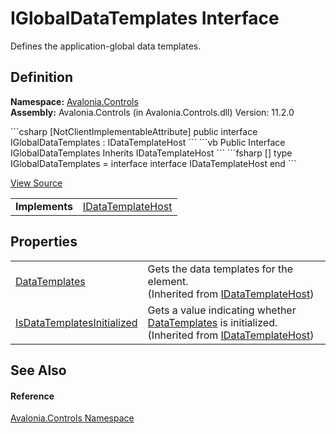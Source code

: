 # IGlobalDataTemplates Interface


Defines the application-global data templates.



## Definition
**Namespace:** <a href="N_Avalonia_Controls">Avalonia.Controls</a>  
**Assembly:** Avalonia.Controls (in Avalonia.Controls.dll) Version: 11.2.0

<Tabs groupId="api-code-preview">
<TabItem value="csharp" label="C#">
```csharp
[NotClientImplementableAttribute]
public interface IGlobalDataTemplates : IDataTemplateHost
```
</TabItem>
<TabItem value="vb" label="VB">
```vb
<NotClientImplementableAttribute>
Public Interface IGlobalDataTemplates
	Inherits IDataTemplateHost
```
</TabItem>
<TabItem value="fsharp" label="F#">
```fsharp
[<NotClientImplementableAttribute>]
type IGlobalDataTemplates = 
    interface
        interface IDataTemplateHost
    end
```
</TabItem>
</Tabs>



<a href="https://github.com/AvaloniaUI/Avalonia/tree/master/src/Avalonia.Controls/IGlobalDataTemplates.cs" title="View the source code">View Source</a>

<table>
<tr><td><strong>Implements</strong></td><td><a href="T_Avalonia_Controls_Templates_IDataTemplateHost">IDataTemplateHost</a></td></tr>
</table>



## Properties
<table>
<tr>
<td><a href="P_Avalonia_Controls_Templates_IDataTemplateHost_DataTemplates">DataTemplates</a></td>
<td>Gets the data templates for the element.<br />(Inherited from <a href="T_Avalonia_Controls_Templates_IDataTemplateHost">IDataTemplateHost</a>)</td>
</tr>
<tr>
<td><a href="P_Avalonia_Controls_Templates_IDataTemplateHost_IsDataTemplatesInitialized">IsDataTemplatesInitialized</a></td>
<td>Gets a value indicating whether <a href="P_Avalonia_Controls_Templates_IDataTemplateHost_DataTemplates">DataTemplates</a> is initialized.<br />(Inherited from <a href="T_Avalonia_Controls_Templates_IDataTemplateHost">IDataTemplateHost</a>)</td>
</tr>
</table>

## See Also


#### Reference
<a href="N_Avalonia_Controls">Avalonia.Controls Namespace</a>  

